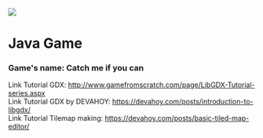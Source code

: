 <img src="https://github.com/nailtail/javagame/blob/master/main_menu.JPG"/>

# Java Game

### Game's name: Catch me if you can

Link Tutorial GDX:  http://www.gamefromscratch.com/page/LibGDX-Tutorial-series.aspx <br>
Link Tutorial GDX by DEVAHOY: https://devahoy.com/posts/introduction-to-libgdx/ <br>
Link Tutorial Tilemap making: https://devahoy.com/posts/basic-tiled-map-editor/

